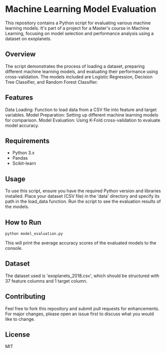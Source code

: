 # Machine Learning Model Evaluation

This repository contains a Python script for evaluating various machine learning models. It's part of a project for a Master's course in Machine Learning, focusing on model selection and performance analysis using a dataset on exoplanets.

## Overview

The script demonstrates the process of loading a dataset, preparing different machine learning models, and evaluating their performance using cross-validation. The models included are Logistic Regression, Decision Tree Classifier, and Random Forest Classifier.

## Features

Data Loading: Function to load data from a CSV file into feature and target variables.
Model Preparation: Setting up different machine learning models for comparison.
Model Evaluation: Using K-Fold cross-validation to evaluate model accuracy.

## Requirements

- Python 3.x
- Pandas
- Scikit-learn

## Usage

To use this script, ensure you have the required Python version and libraries installed. Place your dataset (CSV file) in the 'data' directory and specify its path in the load_data function. Run the script to see the evaluation results of the models.

## How to Run

`python model_evaluation.py`

This will print the average accuracy scores of the evaluated models to the console.

## Dataset

The dataset used is 'exoplanets_2018.csv', which should be structured with 37 feature columns and 1 target column.

## Contributing

Feel free to fork this repository and submit pull requests for enhancements. For major changes, please open an issue first to discuss what you would like to change.

## License

MIT
